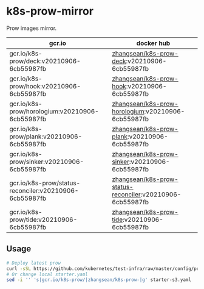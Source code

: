 # k8s-prow-mirror

Prow images mirror.

gcr.io | docker hub
---|---
gcr.io/k8s-prow/deck:v20210906-6cb55987fb | [zhangsean/k8s-prow-deck](https://hub.docker.com/r/zhangsean/k8s-prow-deck):v20210906-6cb55987fb
gcr.io/k8s-prow/hook:v20210906-6cb55987fb | [zhangsean/k8s-prow-hook](https://hub.docker.com/r/zhangsean/k8s-prow-hook):v20210906-6cb55987fb
gcr.io/k8s-prow/horologium:v20210906-6cb55987fb | [zhangsean/k8s-prow-horologium](https://hub.docker.com/r/zhangsean/k8s-prow-horologium):v20210906-6cb55987fb
gcr.io/k8s-prow/plank:v20210906-6cb55987fb | [zhangsean/k8s-prow-plank](https://hub.docker.com/r/zhangsean/k8s-prow-plank):v20210906-6cb55987fb
gcr.io/k8s-prow/sinker:v20210906-6cb55987fb | [zhangsean/k8s-prow-sinker](https://hub.docker.com/r/zhangsean/k8s-prow-sinker):v20210906-6cb55987fb
gcr.io/k8s-prow/status-reconciler:v20210906-6cb55987fb | [zhangsean/k8s-prow-status-reconciler](https://hub.docker.com/r/zhangsean/k8s-prow-status-reconciler):v20210906-6cb55987fb
gcr.io/k8s-prow/tide:v20210906-6cb55987fb | [zhangsean/k8s-prow-tide](https://hub.docker.com/r/zhangsean/k8s-prow-tide):v20210906-6cb55987fb

## Usage

```bash
# Deploy latest prow
curl -sSL https://github.com/kubernetes/test-infra/raw/master/config/prow/cluster/starter-s3.yaml | sed 's|gcr.io/k8s-prow/|zhangsean/k8s-prow-|g' | kubectl apply -f -
# Or change local starter.yaml
sed -i '' 's|gcr.io/k8s-prow/|zhangsean/k8s-prow-|g' starter-s3.yaml
```
